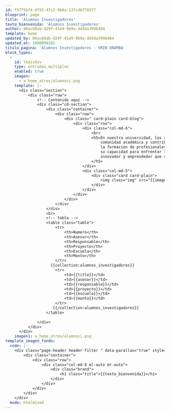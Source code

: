 ```yaml
---
id: f3775bf4-df55-47c2-9b8a-137cd6f78377
blueprint: page
title: 'Alumnos Investigadores'
texto_bienvenida: 'Alumnos Investigadores'
author: 06ac68ab-d29f-41e9-9b9a-dd4da3996484
template: home
updated_by: 06ac68ab-d29f-41e9-9b9a-dd4da3996484
updated_at: 1690098281
titulo_pagina: 'Alumnos Investigadores - VRIN UNAMBA'
block_types:
  -
    id: lkdis9zv
    type: entradas_multiples
    enabled: true
    imagen:
      - a_home_otros/alumnosi.png
    template: |-
      <div class="section">
          <div class="row">
              <!-- Contenido aquí -->
              <div class="cd-section">
                  <div class="container">
                      <div class="row">
                          <div class=" card-plain card-blog">
                              <div class="row">
                                  <div class="col-md-6">
                                      <br>
                                      <h5>En nuestra universidad, los alumnos investigadores son una parte fundamental de la
                                          comunidad académica y contribuyen significativamente a la generación de conocimientos y a
                                          la formación de profesionales altamente capacitados. Su compromiso con la investigación y
                                          su capacidad para enfrentar los desafíos más complejos son una muestra del espíritu
                                          innovador y emprendedor que caracteriza a nuestra universidad.
                                      </h5>
                                  </div>
                                  <div class="col-md-5">
                                      <div class="card card-plain">
                                          <img class="img" src="{{imagen1}} " alt="">
                                      </div>
                                  </div>
                              </div>
                          </div>
                      </div>
                  </div>
                  <br>
                  <!-- tabla -->
                  <table class="table">
                      <tr>
                          <th>Numero</th>
                          <th>Asesor</th>
                          <th>Responsable</th>
                          <th>Proyecto</th>
                          <th>Escuela</th>
                          <th>Monto</th>
                      </tr>
      				{{collection:alumnos_investigadores}}
                      <tr>
                          <td>{{title}}</td>
                          <td>{{asesor}}</td>
                          <td>{{responsable}}</td>
                          <td>{{proyecto}}</td>
                          <td>{{escuela}}</td>
                          <td>{{monto}}</td>
                      </tr>
                     {{/collection:alumnos_investigadores}}
                  </table>
                  
              </div>
          </div>
      </div>
    imagen1: a_home_otros/alumnosi.png
template_imagen_fondo:
  code: |-
    <div class="page-header header-filter " data-parallax="true" style="background-image: linear-gradient(195deg, rgb(22 191 105), rgb(85, 8, 116), rgb(167 13 131), rgb(18 3 16), #ff980000, rgb(12 135 11));">
        <div class="container">
            <div class="row">
                <div class="col-md-8 ml-auto mr-auto">
                    <div class="brand">
                        <h1 class="title">{{texto_bienvenida}}</h1>
                    </div>
                </div>
            </div>
        </div>
    </div>
  mode: htmlmixed
---
```

